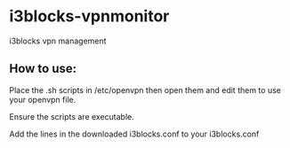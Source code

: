 # i3blocks-vpnmonitor
i3blocks vpn management

## How to use:

Place the .sh scripts in /etc/openvpn then open them and edit them to use your openvpn file. 

Ensure the scripts are executable.

Add the lines in the downloaded i3blocks.conf to your i3blocks.conf
